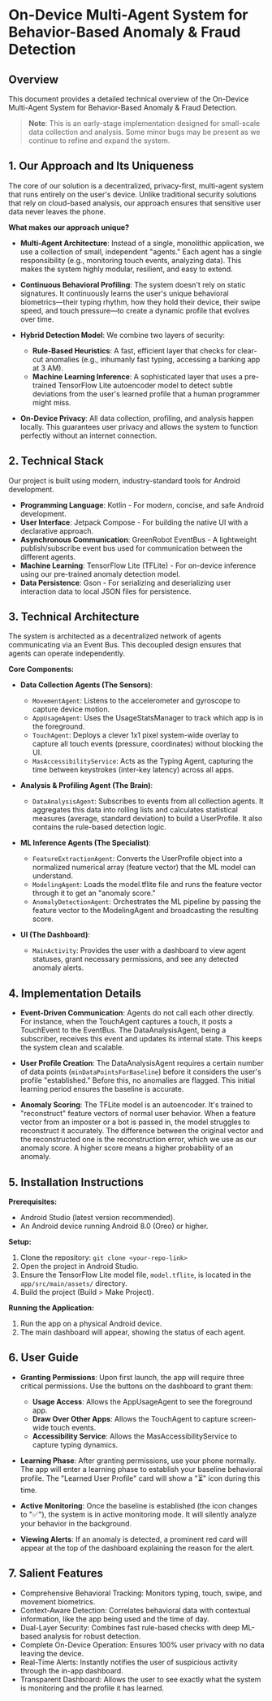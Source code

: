 # On-Device Multi-Agent System for Behavior-Based Anomaly & Fraud Detection

## Overview

This document provides a detailed technical overview of the On-Device Multi-Agent System for Behavior-Based Anomaly & Fraud Detection.

> **Note**: This is an early-stage implementation designed for small-scale data collection and analysis. Some minor bugs may be present as we continue to refine and expand the system.

## 1. Our Approach and Its Uniqueness

The core of our solution is a decentralized, privacy-first, multi-agent system that runs entirely on the user's device. Unlike traditional security solutions that rely on cloud-based analysis, our approach ensures that sensitive user data never leaves the phone.

**What makes our approach unique?**

- **Multi-Agent Architecture**: Instead of a single, monolithic application, we use a collection of small, independent "agents." Each agent has a single responsibility (e.g., monitoring touch events, analyzing data). This makes the system highly modular, resilient, and easy to extend.

- **Continuous Behavioral Profiling**: The system doesn't rely on static signatures. It continuously learns the user's unique behavioral biometrics—their typing rhythm, how they hold their device, their swipe speed, and touch pressure—to create a dynamic profile that evolves over time.

- **Hybrid Detection Model**: We combine two layers of security:
  - **Rule-Based Heuristics**: A fast, efficient layer that checks for clear-cut anomalies (e.g., inhumanly fast typing, accessing a banking app at 3 AM).
  - **Machine Learning Inference**: A sophisticated layer that uses a pre-trained TensorFlow Lite autoencoder model to detect subtle deviations from the user's learned profile that a human programmer might miss.

- **On-Device Privacy**: All data collection, profiling, and analysis happen locally. This guarantees user privacy and allows the system to function perfectly without an internet connection.

## 2. Technical Stack

Our project is built using modern, industry-standard tools for Android development.

- **Programming Language**: Kotlin - For modern, concise, and safe Android development.
- **User Interface**: Jetpack Compose - For building the native UI with a declarative approach.
- **Asynchronous Communication**: GreenRobot EventBus - A lightweight publish/subscribe event bus used for communication between the different agents.
- **Machine Learning**: TensorFlow Lite (TFLite) - For on-device inference using our pre-trained anomaly detection model.
- **Data Persistence**: Gson - For serializing and deserializing user interaction data to local JSON files for persistence.

## 3. Technical Architecture

The system is architected as a decentralized network of agents communicating via an Event Bus. This decoupled design ensures that agents can operate independently.

**Core Components:**

- **Data Collection Agents (The Sensors)**:
  - `MovementAgent`: Listens to the accelerometer and gyroscope to capture device motion.
  - `AppUsageAgent`: Uses the UsageStatsManager to track which app is in the foreground.
  - `TouchAgent`: Deploys a clever 1x1 pixel system-wide overlay to capture all touch events (pressure, coordinates) without blocking the UI.
  - `MasAccessibilityService`: Acts as the Typing Agent, capturing the time between keystrokes (inter-key latency) across all apps.

- **Analysis & Profiling Agent (The Brain)**:
  - `DataAnalysisAgent`: Subscribes to events from all collection agents. It aggregates this data into rolling lists and calculates statistical measures (average, standard deviation) to build a UserProfile. It also contains the rule-based detection logic.

- **ML Inference Agents (The Specialist)**:
  - `FeatureExtractionAgent`: Converts the UserProfile object into a normalized numerical array (feature vector) that the ML model can understand.
  - `ModelingAgent`: Loads the model.tflite file and runs the feature vector through it to get an "anomaly score."
  - `AnomalyDetectionAgent`: Orchestrates the ML pipeline by passing the feature vector to the ModelingAgent and broadcasting the resulting score.

- **UI (The Dashboard)**:
  - `MainActivity`: Provides the user with a dashboard to view agent statuses, grant necessary permissions, and see any detected anomaly alerts.

## 4. Implementation Details

- **Event-Driven Communication**: Agents do not call each other directly. For instance, when the TouchAgent captures a touch, it posts a TouchEvent to the EventBus. The DataAnalysisAgent, being a subscriber, receives this event and updates its internal state. This keeps the system clean and scalable.

- **User Profile Creation**: The DataAnalysisAgent requires a certain number of data points (`minDataPointsForBaseline`) before it considers the user's profile "established." Before this, no anomalies are flagged. This initial learning period ensures the baseline is accurate.

- **Anomaly Scoring**: The TFLite model is an autoencoder. It's trained to "reconstruct" feature vectors of normal user behavior. When a feature vector from an imposter or a bot is passed in, the model struggles to reconstruct it accurately. The difference between the original vector and the reconstructed one is the reconstruction error, which we use as our anomaly score. A higher score means a higher probability of an anomaly.

## 5. Installation Instructions

**Prerequisites:**

- Android Studio (latest version recommended).
- An Android device running Android 8.0 (Oreo) or higher.

**Setup:**

1. Clone the repository: `git clone <your-repo-link>`
2. Open the project in Android Studio.
3. Ensure the TensorFlow Lite model file, `model.tflite`, is located in the `app/src/main/assets/` directory.
4. Build the project (Build > Make Project).

**Running the Application:**

1. Run the app on a physical Android device.
2. The main dashboard will appear, showing the status of each agent.

## 6. User Guide

- **Granting Permissions**: Upon first launch, the app will require three critical permissions. Use the buttons on the dashboard to grant them:
  - **Usage Access**: Allows the AppUsageAgent to see the foreground app.
  - **Draw Over Other Apps**: Allows the TouchAgent to capture screen-wide touch events.
  - **Accessibility Service**: Allows the MasAccessibilityService to capture typing dynamics.

- **Learning Phase**: After granting permissions, use your phone normally. The app will enter a learning phase to establish your baseline behavioral profile. The "Learned User Profile" card will show a "⏳" icon during this time.

- **Active Monitoring**: Once the baseline is established (the icon changes to "✅"), the system is in active monitoring mode. It will silently analyze your behavior in the background.

- **Viewing Alerts**: If an anomaly is detected, a prominent red card will appear at the top of the dashboard explaining the reason for the alert.

## 7. Salient Features

- Comprehensive Behavioral Tracking: Monitors typing, touch, swipe, and movement biometrics.
- Context-Aware Detection: Correlates behavioral data with contextual information, like the app being used and the time of day.
- Dual-Layer Security: Combines fast rule-based checks with deep ML-based analysis for robust detection.
- Complete On-Device Operation: Ensures 100% user privacy with no data leaving the device.
- Real-Time Alerts: Instantly notifies the user of suspicious activity through the in-app dashboard.
- Transparent Dashboard: Allows the user to see exactly what the system is monitoring and the profile it has learned.
